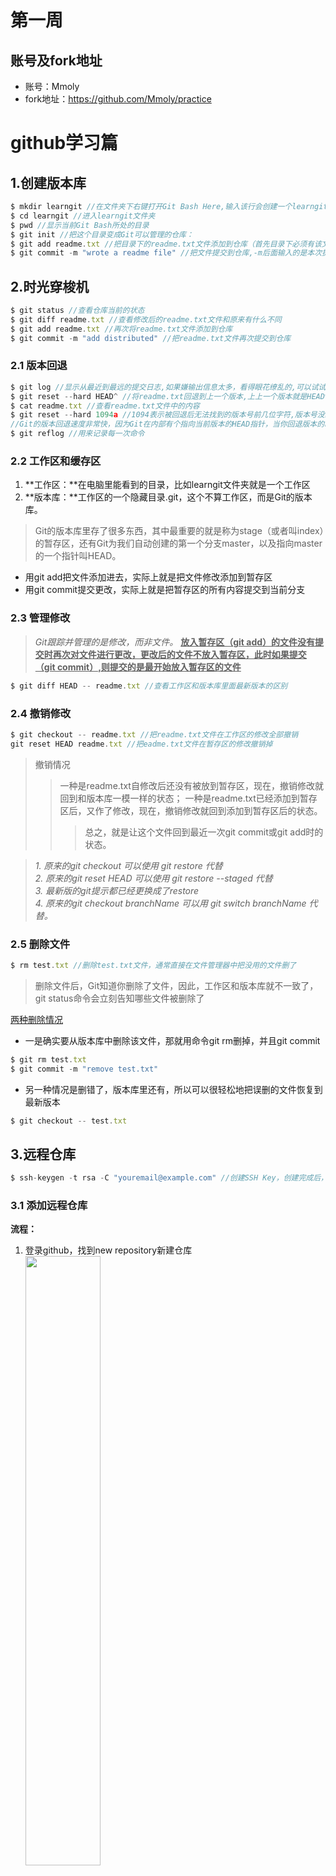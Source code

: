 # 第一周
## 账号及fork地址
* 账号：Mmoly
* fork地址：<https://github.com/Mmoly/practice>

# github学习篇
## 1.创建版本库
```JavaScript
$ mkdir learngit //在文件夹下右键打开Git Bash Here,输入该行会创建一个learngit的文件夹
$ cd learngit //进入learngit文件夹
$ pwd //显示当前Git Bash所处的目录
$ git init //把这个目录变成Git可以管理的仓库：
$ git add readme.txt //把目录下的readme.txt文件添加到仓库（首先目录下必须有该文件,可以多次进行git add,并且一次可以添加多个文件，用空格隔开）
$ git commit -m "wrote a readme file" //把文件提交到仓库,-m后面输入的是本次提交的说明,方便地找到改动记录。
```

## 2.时光穿梭机
```JavaScript
$ git status //查看仓库当前的状态
$ git diff readme.txt //查看修改后的readme.txt文件和原来有什么不同
$ git add readme.txt //再次将readme.txt文件添加到仓库
$ git commit -m "add distributed" //把readme.txt文件再次提交到仓库
```

### 2.1 版本回退
```JavaScript
$ git log //显示从最近到最远的提交日志,如果嫌输出信息太多，看得眼花缭乱的,可以试试加上--pretty=oneline参数
$ git reset --hard HEAD^ //将readme.txt回退到上一个版本,上上一个版本就是HEAD^^,往上100个版本写成HEAD~100（回退以后，当前版本将无法找到）
$ cat readme.txt //查看readme.txt文件中的内容
$ git reset --hard 1094a //1094表示被回退后无法找到的版本号前几位字符,版本号没必要写全,前几位就可以了,Git会自动去找。
//Git的版本回退速度非常快，因为Git在内部有个指向当前版本的HEAD指针，当你回退版本的时候，Git仅仅是把HEAD从指向append GPL
$ git reflog //用来记录每一次命令
```

### 2.2 工作区和缓存区
1. **工作区：**在电脑里能看到的目录，比如learngit文件夹就是一个工作区  
2. **版本库：**工作区的一个隐藏目录.git，这个不算工作区，而是Git的版本库。
>Git的版本库里存了很多东西，其中最重要的就是称为stage（或者叫index）的暂存区，还有Git为我们自动创建的第一个分支master，以及指向master的一个指针叫HEAD。
  + 用git add把文件添加进去，实际上就是把文件修改添加到暂存区
  + 用git commit提交更改，实际上就是把暂存区的所有内容提交到当前分支

### 2.3 管理修改
>*Git跟踪并管理的是修改，而非文件。*
**<u>放入暂存区（git add）的文件没有提交时再次对文件进行更改，更改后的文件不放入暂存区，此时如果提交（git commit）,则提交的是最开始放入暂存区的文件</u>**
```JavaScript
$ git diff HEAD -- readme.txt //查看工作区和版本库里面最新版本的区别
```

### 2.4 撤销修改
```JavaScript
$ git checkout -- readme.txt //把readme.txt文件在工作区的修改全部撤销
git reset HEAD readme.txt //把eadme.txt文件在暂存区的修改撤销掉
```
>撤销情况
>>一种是readme.txt自修改后还没有被放到暂存区，现在，撤销修改就回到和版本库一模一样的状态；
>>一种是readme.txt已经添加到暂存区后，又作了修改，现在，撤销修改就回到添加到暂存区后的状态。
>>>总之，就是让这个文件回到最近一次git commit或git add时的状态。

>*1. 原来的git checkout 可以使用 git restore 代替*  
>*2. 原来的git reset HEAD 可以使用 git restore --staged 代替*  
>*3. 最新版的git提示都已经更换成了restore*  
>*4. 原来的git checkout branchName 可以用 git switch branchName 代替。*

### 2.5 删除文件
```JavaScript
$ rm test.txt //删除test.txt文件，通常直接在文件管理器中把没用的文件删了
```
>删除文件后，Git知道你删除了文件，因此，工作区和版本库就不一致了，git status命令会立刻告知哪些文件被删除了

<u>两种删除情况</u>  
+ 一是确实要从版本库中删除该文件，那就用命令git rm删掉，并且git commit

```JavaScript
$ git rm test.txt
$ git commit -m "remove test.txt"
```

+ 另一种情况是删错了，版本库里还有，所以可以很轻松地把误删的文件恢复到最新版本

```JavaScript
$ git checkout -- test.txt
```

## 3.远程仓库
```JavaScript
$ ssh-keygen -t rsa -C "youremail@example.com" //创建SSH Key，创建完成后，id_rsa是私钥，不能泄露出去，id_rsa.pub是公钥，可以放心地告诉任何人
```

### 3.1 添加远程仓库
**流程：**  
1. 登录github，找到new repository新建仓库<br><img src="./add_warehouse.png" width="50%">
2. 可以从这个仓库克隆出新的仓库，也可以把一个已有的本地仓库与之关联，然后，把本地仓库的内容推送到GitHub仓库。
```JavaScript
$ git remote add origin git@github.com:Mmoly/learngit.git //根据GitHub的提示，在本地的learngit仓库下运行命令,即可将本地仓库与远程仓库相关联
$ git push -u origin master //把本地库的所有内容推送到远程库上
```
>+ 把本地库的内容推送到远程，用git push命令，实际上是把当前分支master推送到远程。
>+ 由于远程库是空的，我们第一次推送master分支时，加上了-u参数，Git不但会把本地的master分支内容推送的远程新的master分支，还会把本地的master分支和远程的master分支关联起来，在以后的推送或者拉取时就可以简化命令。
>>+ 从现在起，只要本地作了提交，就可以通过命令：
**$ git push origin master**
3. 删除远程库
```JavaScript
git remote -v //查看远程库信息
git remote rm <name> //删除远程库(仅仅是删除了与远程库的关联，需要删除远程库必须进入github网站，到后台中进行删除)
```

### 3.2 从远程库克隆
**流程：**  
1. 登录github，找到new repository新建仓库，勾选Add a README file<img src="./add_warehouse_fare.png" width="50%">
2. 使用 git clone 克隆一个本地库
```JavaScript
$ git clone git@github.com:Mmoly/gitskills.git //用命令git clone克隆一个本地库
$ ls //查看当前目录下存在的文件
```

## 4.分支管理
>创建一个属于自己的分支，别人看不到，还继续在原来的分支上正常工作，而你在自己的分支上干活，想提交就提交，直到开发完毕后，再一次性合并到原来的分支上，这样，既安全，又不影响别人工作。

### 4.1 创建与合并分支
```JavaScript
$ git checkout -b dev //创建dev分支，git checkout命令加上-b参数表示创建并切换，相当于以下两条命令：
$ git branch dev
$ git checkout dev

$ git branch //查看当前分支，该命令会列出所有分支，当前分支前面会标一个*号
$ git add readme.txt //在新分支中添加
$ git commit -m "branch test" //在新分支中提交

$ git checkout main //切换回main分支
$ git merge dev //合并dev分支到当前分支
$ git branch -d dev //删除dev分支

//新版
$ git switch -c dev //创建并切换到新的dev分支
$ git switch main //切换到已有的main分支
```

### 4.2 解决冲突
>当两个分支分别对各自分支中的文件进行修改并提交后，Git无法执行“快速合并”（git merge），只能试图把各自的修改合并起来，但这种合并就可能会有冲突
```JavaScript
$ cat README.md //读取文件内容
//修改后重新提交，使两个分支文件呢人变为后一个修改后的当前分支内容（变相去除另外一个分支的指向文件）
$ git add readme.txt 
$ git commit -m "conflict fixed"

$ git log --graph --pretty=oneline --abbrev-commit //带参数的git log也可以看到分支的合并情况
$ git branch -d feature1 //删除feature1分支
```
<img src="./conflict.png" width="50%">
<img src="./conflict_merge.png" width="50%">

### 4.3 分支管理策略
>通常，合并分支时，如果可能，Git会用<u>Fast forward</u>模式，但这种模式下，删除分支后，会丢掉分支信息。  
>如果要强制禁用<u>Fast forward</u>模式，Git就会在merge时生成一个新的commit，这样，从分支历史上就可以看出分支信息

**--no-ff方式的git merge：**
```JavaScript
$ git switch -c dev //创建并切换dev分支
//修改readme.txt文件，并提交一个新的commit：
$ git add readme.txt 
$ git commit -m "add merge"

$ git switch main //切换回main分支
$ git merge --no-ff -m "merge with no-ff" dev //合并dev分支，--no-ff参数表示禁用Fast forward
$ git log --graph --pretty=oneline --abbrev-commit //查看历史分支
```
<img src="./no-ff.png" width="50%">

>分支策略
>>在实际开发中，应该按照几个基本原则进行分支管理：
>>>1. 首先，master分支应该是非常稳定的，也就是仅用来发布新版本，平时不能在上面干活；
>>>2. 那在哪干活呢？干活都在dev分支上，也就是说，dev分支是不稳定的，到某个时候，比如1.0版本发布时，再把dev分支合并到master上，在master分支发布1.0版本；
>>>3. 你和你的小伙伴们每个人都在dev分支上干活，每个人都有自己的分支，时不时地往dev分支上合并就可以了。

### 4.4 Bug分支（多分支的合并处理）
```JavaScript
$ git stash //当前工作现场“储藏”起来，等以后恢复现场后继续工作（用于创建多个分支）

//确定要在哪个分支上修复bug，假定需要在master分支上修复，就从master创建临时分支:
$ git checkout master
//修复完成后，切换到master分支，并完成合并，最后删除用于修复bug的分支
$ git switch master
$ git merge --no-ff -m "merged bug fix 101" issue-101

$ git switch dev //切换回原来dev的分支
$ git stash list //查看储藏的工作现场
```
**<u>两种恢复方式</u>**
```JavaScript
$ git stash apply //恢复后，stash内容并不删除
$ git stash drop //删除stash内容

$ git stash apply //恢复后，stash内容并不删除
```
>多次stash，恢复的时候，先用<u>git stash list</u>查看，然后恢复指定的stash，用命令：<u>$ git stash apply stash@{0}</u>

+ 当前分支也会存在主分支的bug，在解决主分支bug时无需将整个主分支进行merge，方法：
>把4c805e2 fix bug 101这个bug分支提交所做的修改“复制”到dev分支
```JavaScript
$ git cherry-pick 4c805e2 //该git操作会使dev分支自动提交(commit)一次
```

### 4.5 强制删除还未合并的分支
```JavaScript
$ git branch -D feature-vulcan //强制删除 feature-vulcan 分支
```

### 4.6 多人协作
```JavaScript
$ git remote //查看远程库的信息
$ git remote -v //显示更详细的远程库信息
```

1. 推送分支：把该分支上的所有本地提交推送到远程库
```JavaScript
$ git push origin main //推送main分支到远程库，推送时，要指定本地分支
$ git push origin dev //推送dev分支到远程库
```
2. 抓取分支
```JavaScript
//另一个直接创建远端dev到本地的
$ git checkout -b dev origin/dev //创建本地dev分支，创建远程origin的dev分支到本地
$ git push origin dev //把dev分支push到远程

//最开始创建远端一级目录origin为本地main的
$ git branch --set-upstream-to=origin/dev dev //设置dev和origin/dev的链接
$ git pull //把最新的提交从origin/dev抓下来
```

### 4.7 Rebase
>把分叉的提交历史“整理”成一条直线，看上去更直观。缺点是本地的分叉提交已经被修改过了。
```JavaScript
$ git rebase
```

## 5.标签
>版本库的一个快照，是一个让人容易记住的有意义的名字，方便查找版本库

### 5.1 创建标签
>创建的标签都只存储在本地，不会自动推送到远程
**流程：**
1. 切换到需要打标签的分支上：
```JavaScript
$ git branch //查看当前仓库所具有的分支
$ git checkout main //切换到main分支
```

2. 为当前分支打一个新标签
```JavaScript
$ git tag v1.0 //将当前分支的当前版本标记为v1.0
$ git tag //查看当前分支的所有标签

$ git log --pretty=oneline --abbrev-commit //查看历史提交的commit id
$ git tag v0.9 f52c633 //将id为f52c633的commit版本号标记为v0.9
$ git tag -a v0.1 -m "version 0.1 released" 1094adb //创建带有说明的标签，用-a指定标签名，-m指定说明文字
$ git show v0.1 //查看标签为v0.1版本的说明文字
```
>注意：标签总是和某个commit挂钩。如果这个commit既出现在master分支，又出现在dev分支，那么在这两个分支上都可以看到这个标签。

### 5.2 操作标签
```JavaScript
$ git tag -d v0.1 //删除标签名为v0.1的版本的标签名,创建的标签都只存储在本地，不会自动推送到远程。所以，打错的标签可以在本地安全删除。

//推送
$ git push origin v1.0 //推送某个标签到远程
$ git push origin --tags //一次性推送全部尚未推送到远程的本地标签


//删除已推送到远程的远程标签
  //1.先从本地删除
  $ git tag -d v0.9
  //2.再从远程删除
  $ git push origin :refs/tags/v0.9
```
```JavaScript
```
